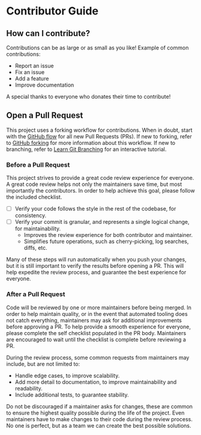 # Contributor Guide

## How can I contribute?

Contributions can be as large or as small as you like! Example of common contributions:

- Report an issue
- Fix an issue
- Add a feature
- Improve documentation

A special thanks to everyone who donates their time to contribute!


## Open a Pull Request

This project uses a forking workflow for contributions. When in doubt, start with the
[GitHub flow](https://guides.github.com/introduction/flow/) for all new Pull Requests (PRs). If new to forking, refer to
[GitHub forking](https://guides.github.com/activities/forking/) for more information about this workflow.
If new to branching, refer to [Learn Git Branching](https://learngitbranching.js.org/) for an interactive tutorial.

### Before a Pull Request

This project strives to provide a great code review experience for everyone. A great code review helps not only
the maintainers save time, but most importantly the contributors. In order to help achieve this goal,
please follow the included checklist.

  - [ ] Verify your code follows the style in the rest of the codebase, for consistency.
  - [ ] Verify your commit is granular, and represents a single logical change, for maintainability.
    - Improves the review experience for both contributor and maintainer.
    - Simplifies future operations, such as cherry-picking, log searches, diffs, etc.

Many of these steps will run automatically when you push your changes, but it is still important to verify
the results before opening a PR. This will help expedite the review process, and guarantee the best experience
for everyone.

### After a Pull Request

Code will be reviewed by one or more maintainers before being merged. In order to help maintain quality,
or in the event that automated tooling does not catch everything, maintainers may ask for additional
improvements before approving a PR. To help provide a smooth experience for everyone, please complete the self
checklist populated in the PR body. Maintainers are encouraged to wait until the checklist is complete
before reviewing a PR.

During the review process, some common requests from maintainers may include, but are not limited to:
- Handle edge cases, to improve scalability.
- Add more detail to documentation, to improve maintainability and readability.
- Include additional tests, to guarantee stability.

Do not be discouraged if a maintainer asks for changes, these are common to ensure the highest quality possible during
the life of the project. Even maintainers have to make changes to their code during the review process. No one is
perfect, but as a team we can create the best possible solutions.


